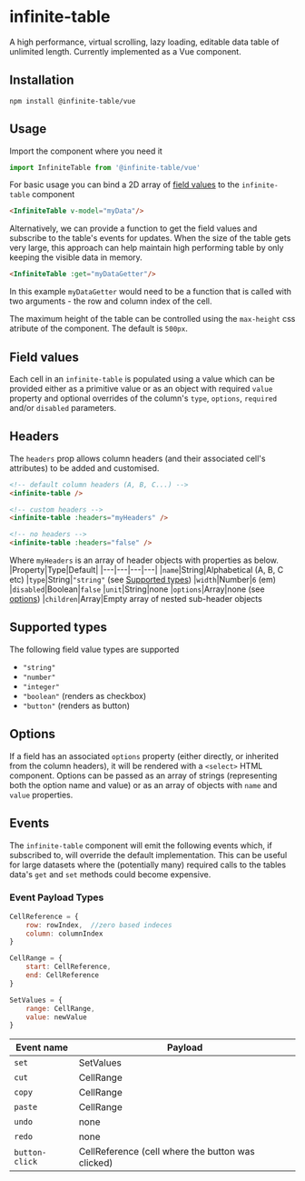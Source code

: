# infinite-table
A high performance, virtual scrolling, lazy loading, editable data table of unlimited length. Currently implemented as a Vue component.

## Installation

```
npm install @infinite-table/vue
```
## Usage

Import the component where you need it
```javascript
import InfiniteTable from '@infinite-table/vue'
```
For basic usage you can bind a 2D array of [field values](#fieldValues) to the `infinite-table` component
```html
<InfiniteTable v-model="myData"/>
```
Alternatively, we can provide a function to get the field values and subscribe to the table's events for updates. When the size of the table gets very large, this approach can help maintain high performing table by only keeping the visible data in memory.
```html
<InfiniteTable :get="myDataGetter"/>
```
In this example `myDataGetter` would need to be a function that is called with two arguments - the row and column index of the cell.

The maximum height of the table can be controlled using the `max-height` css atribute of the component. The default is `500px`.

## Field values<a name="fieldValues"></a>
Each cell in an `infinite-table` is populated using a value which can be provided either as a primitive value or as an object with required `value` property and optional overrides of the column's `type`, `options`, `required` and/or `disabled` parameters.

## Headers
The `headers` prop allows column headers (and their associated cell's attributes) to be added and customised.
```html
<!-- default column headers (A, B, C...) -->
<infinite-table />

<!-- custom headers -->
<infinite-table :headers="myHeaders" />

<!-- no headers -->
<infinite-table :headers="false" />
```
Where `myHeaders` is an array of header objects with properties as below.
|Property|Type|Default|
|---|---|---|---|
|`name`|String|Alphabetical (A, B, C etc)
|`type`|String|`"string"` (see [Supported types](#SupportedTypes))
|`width`|Number|`6` (em)
|`disabled`|Boolean|`false`
|`unit`|String|none
|`options`|Array|none (see [options](#Options))
|`children`|Array|Empty array of nested sub-header objects

## Supported types<a name="SupportedTypes"></a>
The following field value types are supported
* `"string"`
* `"number"`
* `"integer"`
* `"boolean"` (renders as checkbox)
* `"button"` (renders as button)

## Options<a name="options"></a>
If a field has an associated `options` property (either directly, or inherited from the column headers), it will be rendered with a `<select>` HTML component. Options can be passed as an array of strings (representing both the option name and value) or as an array of objects with `name` and `value` properties.

## Events
The `infinite-table` component will emit the following events which, if subscribed to, will override the default implementation. This can be useful for large datasets where the (potentially many) required calls to the tables data's `get` and `set` methods could become expensive.

### Event Payload Types
```javascript
CellReference = {
    row: rowIndex,  //zero based indeces
    column: columnIndex
}

CellRange = {
    start: CellReference,
    end: CellReference
}

SetValues = {
    range: CellRange,
    value: newValue
}
```

|Event name|Payload|
|---|---|
|`set`|SetValues
|`cut`|CellRange
|`copy`|CellRange
|`paste`|CellRange
|`undo`|none
|`redo`|none
|`button-click`|CellReference (cell where the button was clicked)
